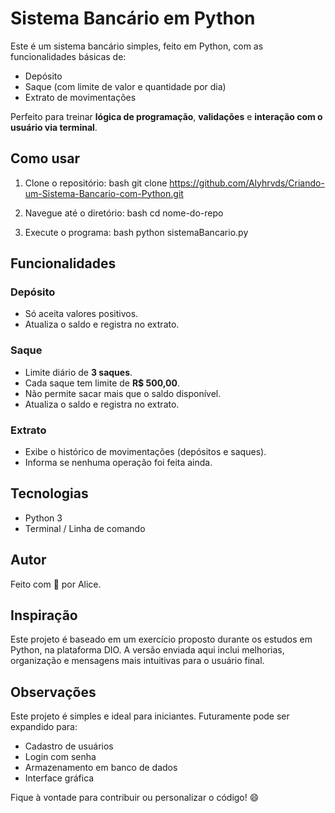# Sistema Bancário em Python

Este é um sistema bancário simples, feito em Python, com as funcionalidades básicas de:

- Depósito
- Saque (com limite de valor e quantidade por dia)
- Extrato de movimentações

Perfeito para treinar **lógica de programação**, **validações** e **interação com o usuário via terminal**.


## Como usar

1. Clone o repositório:
bash
git clone https://github.com/Alyhrvds/Criando-um-Sistema-Bancario-com-Python.git

2. Navegue até o diretório:
bash
cd nome-do-repo

3. Execute o programa:
bash
python sistemaBancario.py


## Funcionalidades

### Depósito

* Só aceita valores positivos.
* Atualiza o saldo e registra no extrato.

### Saque

* Limite diário de **3 saques**.
* Cada saque tem limite de **R\$ 500,00**.
* Não permite sacar mais que o saldo disponível.
* Atualiza o saldo e registra no extrato.

### Extrato

* Exibe o histórico de movimentações (depósitos e saques).
* Informa se nenhuma operação foi feita ainda.

## Tecnologias

* Python 3
* Terminal / Linha de comando

## Autor

Feito com 💙 por Alice.

## Inspiração
Este projeto é baseado em um exercício proposto durante os estudos em Python, na plataforma DIO.
A versão enviada aqui inclui melhorias, organização e mensagens mais intuitivas para o usuário final.

## Observações

Este projeto é simples e ideal para iniciantes. Futuramente pode ser expandido para:

* Cadastro de usuários
* Login com senha
* Armazenamento em banco de dados
* Interface gráfica

Fique à vontade para contribuir ou personalizar o código! 😄

